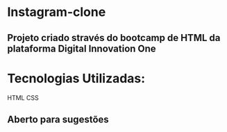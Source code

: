 # Instagram-clone

## Projeto criado stravés do bootcamp de HTML da plataforma Digital Innovation One

# Tecnologias Utilizadas: 

HTML
CSS

## Aberto para sugestões

